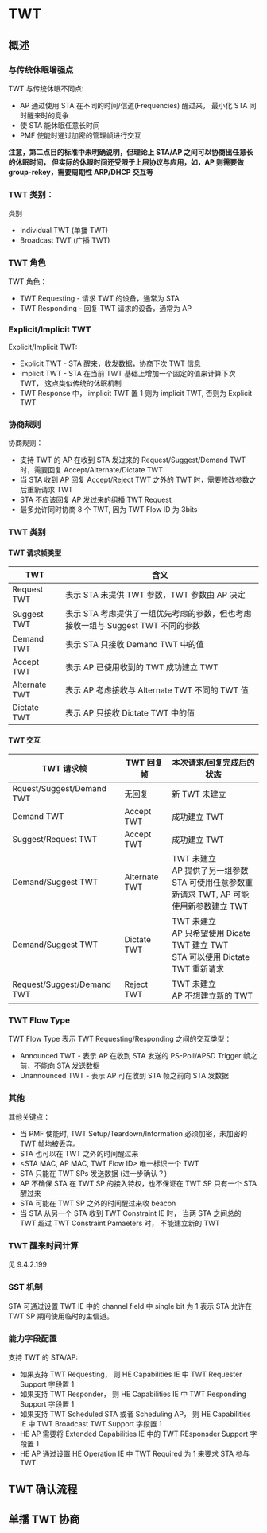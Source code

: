 # TWT

## 概述

### 与传统休眠增强点

TWT 与传统休眠不同点:

 - AP 通过使用 STA 在不同的时间/信道(Frequencies) 醒过来， 最小化 STA 同时醒来时的竞争
 - 使 STA 能休眠任意长时间
 - PMF 使能时通过加密的管理帧进行交互

**注意，第二点目的标准中未明确说明，但理论上 STA/AP 之间可以协商出任意长的休眠时间，
但实际的休眼时间还受限于上层协议与应用，如，AP 则需要做 group-rekey，需要周期性 ARP/DHCP 交互等** 

### TWT 类别：

类别

 - Individual TWT (单播 TWT)
 - Broadcast TWT (广播 TWT)

### TWT 角色

TWT 角色：

 - TWT Requesting - 请求 TWT 的设备，通常为 STA
 - TWT Responding - 回复 TWT 请求的设备，通常为 AP

### Explicit/Implicit TWT

Explicit/Implicit TWT:

 - Explicit TWT - STA 醒来，收发数据，协商下次 TWT 信息
 - Implicit TWT - STA 在当前 TWT 基础上增加一个固定的值来计算下次 TWT， 这点类似传统的休眠机制
 - TWT Response 中， implicit TWT 置 1 则为 implicit TWT, 否则为 Explicit TWT

### 协商规则

协商规则：

 - 支持 TWT 的 AP 在收到 STA 发过来的 Request/Suggest/Demand TWT 时，需要回复 Accept/Alternate/Dictate TWT
 - 当 STA 收到 AP 回复 Accept/Reject TWT 之外的 TWT 时，需要修改参数之后重新请求 TWT
 - STA 不应该回复 AP 发过来的组播 TWT Request
 - 最多允许同时协商 8 个 TWT, 因为 TWT Flow ID 为 3bits

### TWT 类别

#### TWT 请求帧类型

|TWT|含义 |
-|-|
| Request TWT | 表示 STA 未提供 TWT 参数，TWT 参数由 AP 决定 |
| Suggest TWT | 表示 STA 考虑提供了一组优先考虑的参数，但也考虑接收一组与 Suggest TWT 不同的参数 |
| Demand TWT | 表示 STA 只接收 Demand TWT 中的值 |
| Accept TWT | 表示 AP 已使用收到的 TWT 成功建立 TWT |
| Alternate TWT | 表示 AP 考虑接收与 Alternate TWT 不同的 TWT 值 |
| Dictate TWT | 表示 AP 只接收 Dictate TWT 中的值 |

#### TWT 交互

| TWT 请求帧 | TWT 回复帧| 本次请求/回复完成后的状态 |
-|-|-|
| Rquest/Suggest/Demand TWT | 无回复 | 新 TWT 未建立 |
| Demand TWT | Accept TWT | 成功建立 TWT |
| Suggest/Request TWT | Accept TWT | 成功建立 TWT |
| Demand/Suggest TWT | Alternate TWT | TWT 未建立<br> AP 提供了另一组参数<br>STA 可使用任意参数重新请求 TWT, AP 可能使用新参数建立 TWT |
| Demand/Suggest TWT | Dictate TWT | TWT 未建立<br> AP 只希望使用 Dicate TWT 建立 TWT<br>STA 可以使用 Dictate TWT 重新请求|
| Request/Suggest/Demand TWT | Reject TWT| TWT 未建立<br> AP 不想建立新的 TWT |

### TWT Flow Type

TWT Flow Type 表示 TWT Requesting/Responding 之间的交互类型：

 - Announced TWT - 表示 AP 在收到 STA 发送的 PS-Poll/APSD Trigger 帧之前，不能向 STA 发送数据
 - Unannounced TWT - 表示 AP 可在收到 STA 帧之前向 STA 发数据


### 其他

其他关键点：

 - 当 PMF 使能时, TWT Setup/Teardown/Information 必须加密，未加密的 TWT 帧均被丢弃。
 - STA 也可以在 TWT 之外的时间醒过来
 - <STA MAC, AP MAC, TWT Flow ID> 唯一标识一个 TWT
 - STA 只能在 TWT SPs 发送数据 (进一步确认？)
 - AP 不确保 STA 在 TWT SP 的接入特权，也不保证在 TWT SP 只有一个 STA 醒过来
 - STA 可能在 TWT SP 之外的时间醒过来收 beacon
 - 当 STA 从另一个 STA 收到 TWT Constraint IE 时， 当两 STA 之间总的 TWT 超过 TWT Constraint Pamaeters 时， 不能建立新的 TWT 

### TWT 醒来时间计算

见 9.4.2.199

### SST 机制

STA 可通过设置 TWT IE 中的 channel field 中 single bit 为 1 表示 STA 允许在 TWT SP 期间使用临时的主信道。

### 能力字段配置

支持 TWT 的 STA/AP:

 - 如果支持 TWT Requesting， 则 HE Capabilities IE 中 TWT Requester Support 字段置 1
 - 如果支持 TWT Responder， 则 HE Capabilities IE 中 TWT Responding Support 字段置 1
 - 如果支持 TWT Scheduled STA 或者 Scheduling AP， 则 HE Capabilities IE 中 TWT Broadcast TWT Support 字段置 1
 - HE AP 需要将 Extended Capabilities IE 中的 TWT REsponsder Support 字段置 1
 - HE AP 通过设置 HE Operation IE 中 TWT Required 为 1 来要求 STA 参与 TWT

## TWT 确认流程



## 单播 TWT 协商


